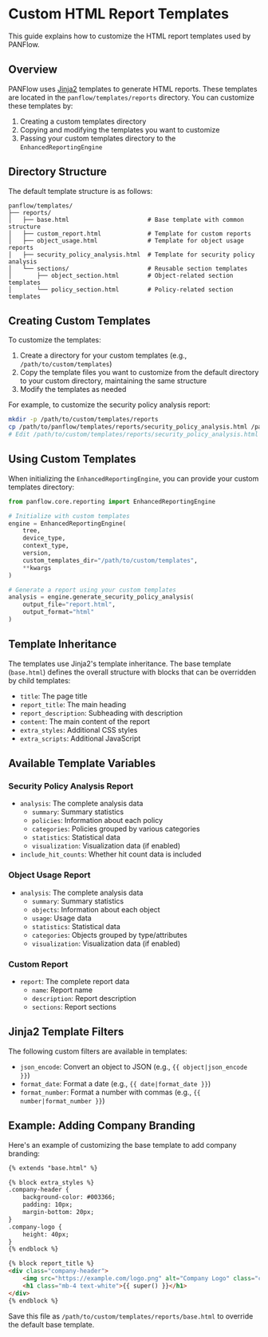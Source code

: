 # Custom HTML Report Templates

This guide explains how to customize the HTML report templates used by PANFlow.

## Overview

PANFlow uses [Jinja2](https://jinja.palletsprojects.com/) templates to generate HTML reports. These templates are located in the `panflow/templates/reports` directory. You can customize these templates by:

1. Creating a custom templates directory
2. Copying and modifying the templates you want to customize
3. Passing your custom templates directory to the `EnhancedReportingEngine`

## Directory Structure

The default template structure is as follows:
```
panflow/templates/
├── reports/
│   ├── base.html                      # Base template with common structure
│   ├── custom_report.html             # Template for custom reports
│   ├── object_usage.html              # Template for object usage reports
│   ├── security_policy_analysis.html  # Template for security policy analysis
│   └── sections/                      # Reusable section templates
│       ├── object_section.html        # Object-related section templates
│       └── policy_section.html        # Policy-related section templates
```

## Creating Custom Templates

To customize the templates:

1. Create a directory for your custom templates (e.g., `/path/to/custom/templates`)
2. Copy the template files you want to customize from the default directory to your custom directory, maintaining the same structure
3. Modify the templates as needed

For example, to customize the security policy analysis report:

```bash
mkdir -p /path/to/custom/templates/reports
cp /path/to/panflow/templates/reports/security_policy_analysis.html /path/to/custom/templates/reports/
# Edit /path/to/custom/templates/reports/security_policy_analysis.html
```

## Using Custom Templates

When initializing the `EnhancedReportingEngine`, you can provide your custom templates directory:

```python
from panflow.core.reporting import EnhancedReportingEngine

# Initialize with custom templates
engine = EnhancedReportingEngine(
    tree,
    device_type,
    context_type,
    version,
    custom_templates_dir="/path/to/custom/templates",
    **kwargs
)

# Generate a report using your custom templates
analysis = engine.generate_security_policy_analysis(
    output_file="report.html",
    output_format="html"
)
```

## Template Inheritance

The templates use Jinja2's template inheritance. The base template (`base.html`) defines the overall structure with blocks that can be overridden by child templates:

- `title`: The page title
- `report_title`: The main heading
- `report_description`: Subheading with description
- `content`: The main content of the report
- `extra_styles`: Additional CSS styles
- `extra_scripts`: Additional JavaScript

## Available Template Variables

### Security Policy Analysis Report

- `analysis`: The complete analysis data
  - `summary`: Summary statistics
  - `policies`: Information about each policy
  - `categories`: Policies grouped by various categories
  - `statistics`: Statistical data
  - `visualization`: Visualization data (if enabled)
- `include_hit_counts`: Whether hit count data is included

### Object Usage Report

- `analysis`: The complete analysis data
  - `summary`: Summary statistics
  - `objects`: Information about each object
  - `usage`: Usage data
  - `statistics`: Statistical data
  - `categories`: Objects grouped by type/attributes
  - `visualization`: Visualization data (if enabled)

### Custom Report

- `report`: The complete report data
  - `name`: Report name
  - `description`: Report description
  - `sections`: Report sections

## Jinja2 Template Filters

The following custom filters are available in templates:

- `json_encode`: Convert an object to JSON (e.g., `{{ object|json_encode }}`)
- `format_date`: Format a date (e.g., `{{ date|format_date }}`)
- `format_number`: Format a number with commas (e.g., `{{ number|format_number }}`)

## Example: Adding Company Branding

Here's an example of customizing the base template to add company branding:

```html
{% extends "base.html" %}

{% block extra_styles %}
.company-header {
    background-color: #003366;
    padding: 10px;
    margin-bottom: 20px;
}
.company-logo {
    height: 40px;
}
{% endblock %}

{% block report_title %}
<div class="company-header">
    <img src="https://example.com/logo.png" alt="Company Logo" class="company-logo">
    <h1 class="mb-4 text-white">{{ super() }}</h1>
</div>
{% endblock %}
```

Save this file as `/path/to/custom/templates/reports/base.html` to override the default base template.